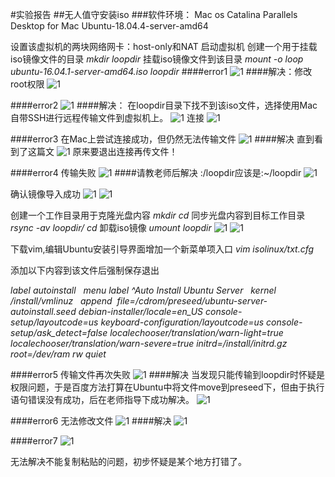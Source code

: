 #实验报告
##无人值守安装iso
###软件环境：
Mac os Catalina
Parallels Desktop for Mac
Ubuntu-18.04.4-server-amd64

设置该虚拟机的两块网络网卡：host-only和NAT
启动虚拟机
创建一个用于挂载iso镜像文件的目录
*mkdir loopdir*
挂载iso镜像文件到该目录
*mount -o loop ubuntu-16.04.1-server-amd64.iso loopdir*
####error1
![1](error1-需修改root权限.png)
####解决：修改root权限
![1](error1-解决.png)

####error2
![1](error2-镜像挂载失败.png)
####解决：
在loopdir目录下找不到该iso文件，选择使用Mac自带SSH进行远程传输文件到虚拟机上。
![1](查询ip.png)
连接
![1](连接.png)

####error3
在Mac上尝试连接成功，但仍然无法传输文件
![1](error3-传输失败.png)
####解决
直到看到了这篇文
![1](csdn.png)
原来要退出连接再传文件！

####error4
传输失败
![1](error4-传输失败.png)
####请教老师后解决
:/loopdir应该是:~/loopdir
![1](远程传输镜像至虚拟机成功.png)

确认镜像导入成功
![1](确认镜像导入成功.png)
![1](确认挂载.png)

创建一个工作目录用于克隆光盘内容
*mkdir cd*
同步光盘内容到目标工作目录
*rsync -av loopdir/ cd*
卸载iso镜像
*umount loopdir*
![1](同步光盘内容到目标工作目录.png)
![1](卸载iso镜像.png)

下载vim,编辑Ubuntu安装引导界面增加一个新菜单项入口
*vim isolinux/txt.cfg*

添加以下内容到该文件后强制保存退出

*label autoinstall
  menu label ^Auto Install Ubuntu Server
  kernel /install/vmlinuz
  append  file=/cdrom/preseed/ubuntu-server-autoinstall.seed debian-installer/locale=en_US console-setup/layoutcode=us keyboard-configuration/layoutcode=us console-setup/ask_detect=false localechooser/translation/warn-light=true localechooser/translation/warn-severe=true initrd=/install/initrd.gz root=/dev/ram rw quiet*

####error5
传输文件再次失败
![1](传输文件再次失败.png)
####解决
当发现只能传输到loopdir时怀疑是权限问题，于是百度方法打算在Ubuntu中将文件move到preseed下，但由于执行语句错误没有成功，后在老师指导下成功解决。
![1](解决error5.png)

####error6
无法修改文件
![1](error6.png)
####解决
![1](error6解决.png)

####error7
![1](error7.png)

无法解决不能复制粘贴的问题，初步怀疑是某个地方打错了。
